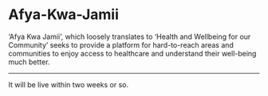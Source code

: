 # Afya-Kwa-Jamii
‘Afya Kwa Jamii’, which loosely translates to ‘Health and Wellbeing for our Community’ seeks to provide a platform for hard-to-reach areas and communities to enjoy access to healthcare and understand their well-being much better. 
------ --------- --------
It will be live within two weeks or so.
